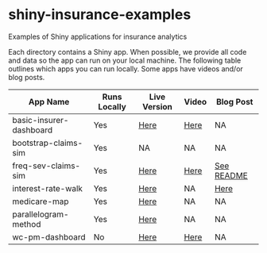 # shiny-insurance-examples

Examples of Shiny applications for insurance analytics

Each directory contains a Shiny app.  When possible, we provide all code and data so the app can run on your local machine.  The following table outlines which apps you can run locally. Some apps have videos and/or blog posts.  

| App Name                        | Runs Locally | Live Version | Video |     Blog Post |
|---------------------------------|-----|--------------|-----------| --------|
| basic-insurer-dashboard         | Yes | [Here](https://tychobra.shinyapps.io/claims-dashboard/) | [Here](https://youtu.be/YneLLtGcCus) | NA |
| bootstrap-claims-sim            | Yes | NA | NA | NA |
| freq-sev-claims-sim             | Yes | [Here](https://tychobra.shinyapps.io/freq-sev-claims-sim/) | [Here](https://youtu.be/aiggRsQe8xE) | [See README](https://github.com/Tychobra/shiny-insurance-examples/blob/master/freq-sev-claims-sim/README.md) | 
| interest-rate-walk              | Yes | [Here](https://tychobra.shinyapps.io/interest-rate-walk/) | NA | [Here](https://www.tychobra.com/posts/2017-11-28-interest-rate-walk/) |
| medicare-map                    | Yes | [Here](https://tychobra.shinyapps.io/medicare-map/) | NA | NA |
| parallelogram-method            | Yes | [Here](https://tychobra.shinyapps.io/parallelogram-method/) | NA | NA |
| wc-pm-dashboard                 | No  | [Here](https://tychobra.shinyapps.io/wc-pm-dashboard/)  | [Here](https://youtu.be/dsCeLWoamgc) | NA |
